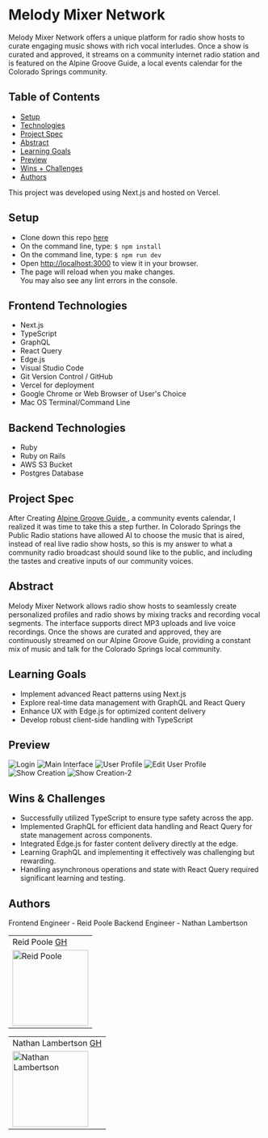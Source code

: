 # Melody Mixer Network

Melody Mixer Network offers a unique platform for radio show hosts to curate engaging music shows with rich vocal interludes. Once a show is curated and approved, it streams on a community internet radio station and is featured on the Alpine Groove Guide, a local events calendar for the Colorado Springs community.

## Table of Contents
  - [Setup](#setup)
  - [Technologies](#technologies)
  - [Project Spec](#project-spec)
  - [Abstract](#abstract)
  - [Learning Goals](#learning-goals)
  - [Preview](#preview)
  - [Wins + Challenges](#wins-and-challenges)
  - [Authors](#Authors)

This project was developed using Next.js and hosted on Vercel.

## Setup

- Clone down this repo [here](https://github.com/rpoole444/melodyMixerNetwork/)
- On the command line, type: `$ npm install`
- On the command line, type: `$ npm run dev`
- Open [http://localhost:3000](http://localhost:3000) to view it in your browser.
- The page will reload when you make changes.\
You may also see any lint errors in the console.

## Frontend Technologies
  - Next.js
  - TypeScript
  - GraphQL
  - React Query
  - Edge.js
  - Visual Studio Code
  - Git Version Control / GitHub
  - Vercel for deployment
  - Google Chrome or Web Browser of User's Choice
  - Mac OS Terminal/Command Line

## Backend Technologies
  - Ruby
  - Ruby on Rails
  - AWS S3 Bucket
  - Postgres Database

## Project Spec
After Creating [Alpine Groove Guide ](https://github.com/rpoole444/cos-livewire-fe), a community events calendar, I realized it was time to take this a step further. In Colorado Springs the Public Radio stations have allowed AI to choose the music that is aired, instead of real live radio show hosts, so this is my answer to what a community radio broadcast should sound like to the public, and including the tastes and creative inputs of our community voices. 

## Abstract 

Melody Mixer Network allows radio show hosts to seamlessly create personalized profiles and radio shows by mixing tracks and recording vocal segments. The interface supports direct MP3 uploads and live voice recordings. Once the shows are curated and approved, they are continuously streamed on our Alpine Groove Guide, providing a constant mix of music and talk for the Colorado Springs local community.

## Learning Goals

- Implement advanced React patterns using Next.js
- Explore real-time data management with GraphQL and React Query
- Enhance UX with Edge.js for optimized content delivery
- Develop robust client-side handling with TypeScript

## Preview 

![Login](https://github.com/rpoole444/melodyMixerNetwork/assets/111818942/e2cadaba-5d61-4a3f-8b75-38a932df82b5)
![Main Interface](https://github.com/rpoole444/melodyMixerNetwork/assets/111818942/82ce9bc8-bbbf-4bd5-9dbf-4cdee1e0ea65)
![User Profile](https://github.com/rpoole444/melodyMixerNetwork/assets/111818942/e317e27c-f814-4852-bdb6-64ce57edad25)
![Edit User Profile](https://github.com/rpoole444/melodyMixerNetwork/assets/111818942/af596445-dd8f-4cfd-8110-0a2d9874d96a)
![Show Creation](https://github.com/rpoole444/melodyMixerNetwork/assets/111818942/0b30a35e-8491-4cf4-904e-61f803c56a58)
![Show Creation-2](https://github.com/rpoole444/melodyMixerNetwork/assets/111818942/1d5ab880-fc3e-43c8-bad3-12a50a6ecf56)


## Wins & Challenges

- Successfully utilized TypeScript to ensure type safety across the app.
- Implemented GraphQL for efficient data handling and React Query for state management across components.
- Integrated Edge.js for faster content delivery directly at the edge.
- Learning GraphQL and implementing it effectively was challenging but rewarding.
- Handling asynchronous operations and state with React Query required significant learning and testing.

## Authors

Frontend Engineer - Reid Poole
Backend Engineer - Nathan Lambertson

<table>
    <tr>
      <td> Reid Poole <a href="https://github.com/lambo1986">GH</a></td>
    </tr>   
<td><img src="https://github.com/rpoole444/melodyMixerNetwork/assets/111818942/c0d8b66b-f053-455d-b2a1-e1cbb48f3734" alt="Reid Poole"
 width="150" height="auto" /></td>
</table>
<table>
  <tr>
     <td> Nathan Lambertson <a href="https://github.com/rpoole444">GH</a></td>
  </tr>
<td><img src="https://github.com/rpoole444/melodyMixerNetwork/assets/111818942/527b7b4c-861a-4248-989c-5bb99d44d9b6" alt="Nathan Lambertson"
 width="150" height="auto" /></td>

</table>

